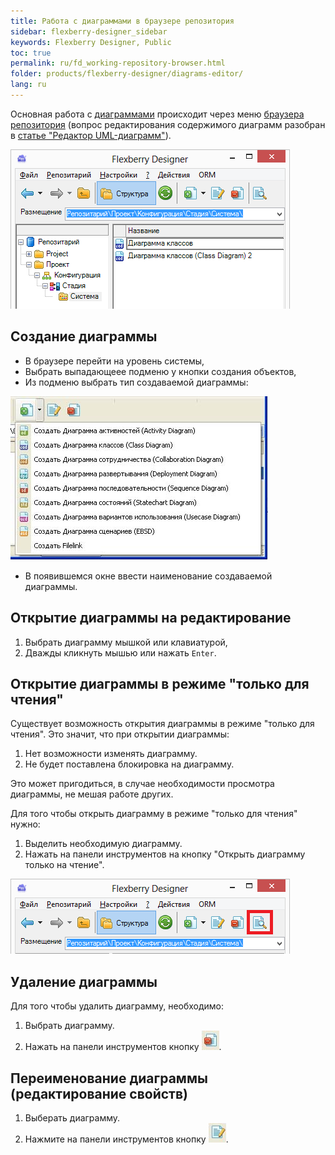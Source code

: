 ```yaml
---
title: Работа с диаграммами в браузере репозитория
sidebar: flexberry-designer_sidebar
keywords: Flexberry Designer, Public
toc: true
permalink: ru/fd_working-repository-browser.html
folder: products/flexberry-designer/diagrams-editor/
lang: ru
---
```


Основная работа с [диаграммами](fd_editing-diagram.html) происходит через меню [браузера репозитория](fd_repository-browser.html) (вопрос редактирования содержимого диаграмм разобран в [статье "Редактор UML-диаграмм"](fd_editing-diagram.html)).

![](/images/pages/products/flexberry-designer/diagrams-editor/diagram-opportunities.png)

## Создание диаграммы

* В браузере перейти на уровень системы, 
* Выбрать выпадающеее подменю у кнопки создания объектов,
* Из подменю выбрать тип создаваемой диаграммы:

![](/images/pages/products/flexberry-designer/diagrams-editor/diagram-creation.jpg)

* В появившемся окне ввести наименование создаваемой диаграммы.

## Открытие диаграммы на редактирование

1. Выбрать диаграмму мышкой или клавиатурой,
2. Дважды кликнуть мышью или нажать `Enter`.

## Открытие диаграммы в режиме "только для чтения"

Существует возможность открытия диаграммы в режиме "только для чтения". Это значит, что при открытии диаграммы:
1. Нет возможности изменять диаграмму.
2. Не будет поставлена блокировка на диаграмму.

Это может пригодиться, в случае необходимости просмотра диаграммы, не мешая работе других.

Для того чтобы открыть диаграмму в режиме "только для чтения" нужно:

1. Выделить необходимую диаграмму.
2. Нажать на панели инструментов на  кнопку "Открыть диаграмму только на чтение".

![](/images/pages/products/flexberry-designer/diagrams-editor/diagram-readonly.png)

## Удаление диаграммы

Для того чтобы удалить диаграмму, необходимо:

1. Выбрать диаграмму.
2. Нажать на панели инструментов кнопку ![](/images/pages/products/flexberry-designer/diagrams-editor/delbtn.jpg).

## Переименование диаграммы (редактирование свойств)

1. Выберать диаграмму.
2. Нажмите на панели инструментов кнопку ![](/images/pages/products/flexberry-designer/diagrams-editor/propertiesbtn.jpg).
